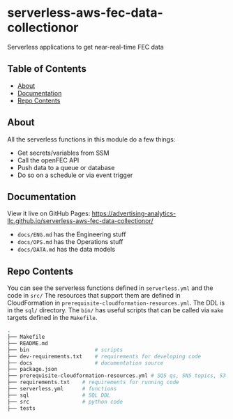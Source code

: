 # serverless-aws-fec-data-collectionor
Serverless applications to get near-real-time FEC data

## Table of Contents

<!-- START doctoc generated TOC please keep comment here to allow auto update -->
<!-- DON'T EDIT THIS SECTION, INSTEAD RE-RUN doctoc TO UPDATE -->


- [About](#about)
- [Documentation](#documentation)
- [Repo Contents](#repo-contents)

<!-- END doctoc generated TOC please keep comment here to allow auto update -->

## About
All the serverless functions in this module do a few things:
- Get secrets/variables from SSM
- Call the openFEC API
- Push data to a queue or database
- Do so on a schedule or via event trigger

## Documentation

View it live on GitHub Pages: https://advertising-analytics-llc.github.io/serverless-aws-fec-data-collectionor/

- `docs/ENG.md` has the Engineering stuff
- `docs/OPS.md` has the Operations stuff
- `docs/DATA.md` has the data models

## Repo Contents

You can see the serverless functions defined in `serverless.yml` and the code in `src/`
The resources that support them are defined in CloudFormation in `prerequisite-cloudformation-resources.yml`.
The DDL is in the `sql/` directory.
The `bin/` has useful scripts that can be called via `make` targets defined in the `Makefile`.

```sh
.
├── Makefile
├── README.md
├── bin                     # scripts
├── dev-requirements.txt    # requirements for developing code
├── docs                    # documentation source
├── package.json
├── prerequisite-cloudformation-resources.yml # SQS qs, SNS topics, S3 Bucket
├── requirements.txt    # requirements for running code
├── serverless.yml      # functions
├── sql                 # SQL DDL
├── src                 # python code
├── tests
```
